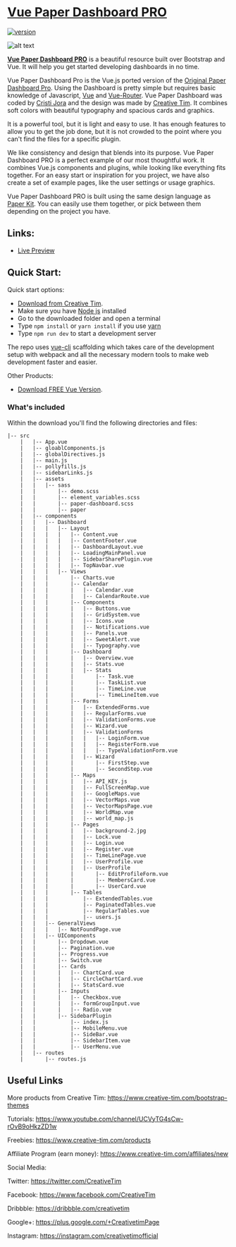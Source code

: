 # [Vue Paper Dashboard PRO](https://www.creative-tim.com/product/vue-paper-dashboard-pro)
[![version][version-badge]][CHANGELOG]

![alt text](https://s3.amazonaws.com/creativetim_bucket/products/63/thumb/opt_pkp_vue_thumbnail.jpg)

**[Vue Paper Dashboard PRO](https://www.creative-tim.com/product/vue-paper-dashboard-pro)** is a beautiful resource built over Bootstrap and Vue. 
It will help you get started developing dashboards in no time.

Vue Paper Dashboard Pro is the Vue.js ported version of the [Original Paper Dashboard Pro](https://www.creative-tim.com/product/paper-dashboard-pro).
Using the Dashboard is pretty simple but requires basic knowledge of Javascript, [Vue](https://vuejs.org/v2/guide/) and [Vue-Router](https://router.vuejs.org/en/).
Vue Paper Dashboard was coded by [Cristi Jora](https://github.com/cristijora) and the design was made by [Creative Tim](https://www.creative-tim.com/). 
It combines soft colors with beautiful typography and spacious cards and graphics. 

It is a powerful tool, but it is light and easy to use. 
It has enough features to allow you to get the job done, but it is not crowded to the point where you can't find the files for a specific plugin.

We like consistency and design that blends into its purpose. 
Vue Paper Dashboard PRO is a perfect example of our most thoughtful work. It combines Vue.js components and plugins, while looking like everything fits together.
For an easy start or inspiration for you project, we have also create a set of example pages, like the user settings or usage graphics.

Vue Paper Dashboard PRO is built using the same design language as [Paper Kit](http://www.creative-tim.com/product/paper-kit).
You can easily use them together, or pick between them depending on the project you have.

## Links:

+ [Live Preview](https://cristijora.github.io/paper-dashboard-pro/#/admin/overview)

## Quick Start:

Quick start options:

+ [Download from Creative Tim](https://www.creative-tim.com/product/light-bootstrap-dashboard-pro).
+ Make sure you have [Node js](https://nodejs.org/en/) installed
+ Go to the downloaded folder and open a terminal
+ Type `npm install` or `yarn install` if you use [yarn](https://yarnpkg.com/en/)
+ Type `npm run dev` to start a development server

The repo uses [vue-cli](https://github.com/vuejs/vue-cli) scaffolding which takes care of the development setup with webpack and all the necessary modern tools to make web development faster and easier.

Other Products:

+ [Download FREE Vue Version](https://www.creative-tim.com/product/vue-paper-dashboard).

### What's included

Within the download you'll find the following directories and files:
```
|-- src
    |   |-- App.vue
    |   |-- gloablComponents.js
    |   |-- globalDirectives.js
    |   |-- main.js
    |   |-- pollyfills.js
    |   |-- sidebarLinks.js
    |   |-- assets
    |   |   |-- sass
    |   |       |-- demo.scss
    |   |       |-- element_variables.scss
    |   |       |-- paper-dashboard.scss
    |   |       |-- paper
    |   |-- components
    |   |   |-- Dashboard
    |   |   |   |-- Layout
    |   |   |   |   |-- Content.vue
    |   |   |   |   |-- ContentFooter.vue
    |   |   |   |   |-- DashboardLayout.vue
    |   |   |   |   |-- LoadingMainPanel.vue
    |   |   |   |   |-- SidebarSharePlugin.vue
    |   |   |   |   |-- TopNavbar.vue
    |   |   |   |-- Views
    |   |   |       |-- Charts.vue
    |   |   |       |-- Calendar
    |   |   |       |   |-- Calendar.vue
    |   |   |       |   |-- CalendarRoute.vue
    |   |   |       |-- Components
    |   |   |       |   |-- Buttons.vue
    |   |   |       |   |-- GridSystem.vue
    |   |   |       |   |-- Icons.vue
    |   |   |       |   |-- Notifications.vue
    |   |   |       |   |-- Panels.vue
    |   |   |       |   |-- SweetAlert.vue
    |   |   |       |   |-- Typography.vue
    |   |   |       |-- Dashboard
    |   |   |       |   |-- Overview.vue
    |   |   |       |   |-- Stats.vue
    |   |   |       |   |-- Stats
    |   |   |       |       |-- Task.vue
    |   |   |       |       |-- TaskList.vue
    |   |   |       |       |-- TimeLine.vue
    |   |   |       |       |-- TimeLineItem.vue
    |   |   |       |-- Forms
    |   |   |       |   |-- ExtendedForms.vue
    |   |   |       |   |-- RegularForms.vue
    |   |   |       |   |-- ValidationForms.vue
    |   |   |       |   |-- Wizard.vue
    |   |   |       |   |-- ValidationForms
    |   |   |       |   |   |-- LoginForm.vue
    |   |   |       |   |   |-- RegisterForm.vue
    |   |   |       |   |   |-- TypeValidationForm.vue
    |   |   |       |   |-- Wizard
    |   |   |       |       |-- FirstStep.vue
    |   |   |       |       |-- SecondStep.vue
    |   |   |       |-- Maps
    |   |   |       |   |-- API_KEY.js
    |   |   |       |   |-- FullScreenMap.vue
    |   |   |       |   |-- GoogleMaps.vue
    |   |   |       |   |-- VectorMaps.vue
    |   |   |       |   |-- VectorMapsPage.vue
    |   |   |       |   |-- WorldMap.vue
    |   |   |       |   |-- world_map.js
    |   |   |       |-- Pages
    |   |   |       |   |-- background-2.jpg
    |   |   |       |   |-- Lock.vue
    |   |   |       |   |-- Login.vue
    |   |   |       |   |-- Register.vue
    |   |   |       |   |-- TimeLinePage.vue
    |   |   |       |   |-- UserProfile.vue
    |   |   |       |   |-- UserProfile
    |   |   |       |       |-- EditProfileForm.vue
    |   |   |       |       |-- MembersCard.vue
    |   |   |       |       |-- UserCard.vue
    |   |   |       |-- Tables
    |   |   |           |-- ExtendedTables.vue
    |   |   |           |-- PaginatedTables.vue
    |   |   |           |-- RegularTables.vue
    |   |   |           |-- users.js
    |   |   |-- GeneralViews
    |   |   |   |-- NotFoundPage.vue
    |   |   |-- UIComponents
    |   |       |-- Dropdown.vue
    |   |       |-- Pagination.vue
    |   |       |-- Progress.vue
    |   |       |-- Switch.vue
    |   |       |-- Cards
    |   |       |   |-- ChartCard.vue
    |   |       |   |-- CircleChartCard.vue
    |   |       |   |-- StatsCard.vue
    |   |       |-- Inputs
    |   |       |   |-- Checkbox.vue
    |   |       |   |-- formGroupInput.vue
    |   |       |   |-- Radio.vue
    |   |       |-- SidebarPlugin
    |   |           |-- index.js
    |   |           |-- MobileMenu.vue
    |   |           |-- SideBar.vue
    |   |           |-- SidebarItem.vue
    |   |           |-- UserMenu.vue
    |   |-- routes
    |       |-- routes.js
```
## Useful Links

More products from Creative Tim: <https://www.creative-tim.com/bootstrap-themes>

Tutorials: <https://www.youtube.com/channel/UCVyTG4sCw-rOvB9oHkzZD1w>

Freebies: <https://www.creative-tim.com/products>

Affiliate Program (earn money): <https://www.creative-tim.com/affiliates/new>

Social Media:

Twitter: <https://twitter.com/CreativeTim>

Facebook: <https://www.facebook.com/CreativeTim>

Dribbble: <https://dribbble.com/creativetim>

Google+: <https://plus.google.com/+CreativetimPage>

Instagram: <https://instagram.com/creativetimofficial>

[CHANGELOG]: ./CHANGELOG.md
[version-badge]: https://img.shields.io/badge/version-1.1.0-blue.svg
